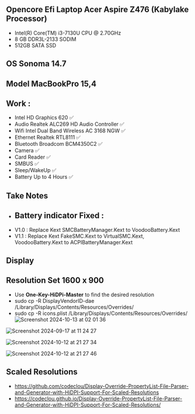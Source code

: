 ## Opencore Efi Laptop Acer Aspire Z476 (Kabylake Processor) 
- Intel(R) Core(TM) i3-7130U CPU @ 2.70GHz
- 8 GB DDR3L-2133 SODIM
- 512GB SATA SSD
  
## OS Sonoma 14.7

## Model MacBookPro 15,4
## Work :
- Intel HD Graphics 620 ✅
- Audio Realtek ALC269 HD Audio Controller ✅
- Wifi Intel Dual Band Wireless AC 3168 NGW ✅
- Ethernet Realtek RTL8111 ✅
- Bluetooth Broadcom BCM4350C2 ✅
- Camera ✅
- Card Reader ✅
- SMBUS ✅
- Sleep/WakeUp ✅
- Battery Up to 4 Hours ✅
  
## Take Notes
- ## Battery indicator Fixed :
- V1.0 : Replace Kext SMCBatteryManager.Kext to VoodooBattery.Kext
- V1.1 : Replace Kext FakeSMC.Kext to VirtualSMC.Kext, VoodooBattery.Kext to ACPIBatteryManager.Kext
  
## Display 
## Resolution Set 1600 x 900
- Use **One-Key-HiDPi-Master** to find the desired resolution
- sudo cp -R DisplayVendorID-dae /Library/Displays/Contents/Resources/Overrides/
- sudo cp -R icons.plist /Library/Displays/Contents/Resources/Overrides/
![Screenshot 2024-10-13 at 02 01 36](https://github.com/user-attachments/assets/3bbfa000-d53f-49a1-a452-58045f0abc3b)

![Screenshot 2024-09-17 at 11 24 27](https://github.com/user-attachments/assets/791ce47b-d4e8-4c84-8809-b1662c78ce26)


![Screenshot 2024-10-12 at 21 27 34](https://github.com/user-attachments/assets/684a4ac1-3f79-4e91-a0bb-349161b24e94)


![Screenshot 2024-10-12 at 21 27 46](https://github.com/user-attachments/assets/3ef62bce-083a-47d0-9984-8a9548039544)

## Scaled Resolutions
- https://github.com/codeclou/Display-Override-PropertyList-File-Parser-and-Generator-with-HiDPI-Support-For-Scaled-Resolutions
- https://codeclou.github.io/Display-Override-PropertyList-File-Parser-and-Generator-with-HiDPI-Support-For-Scaled-Resolutions/


